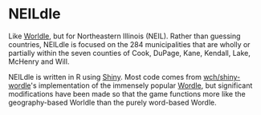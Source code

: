 # NEILdle

Like [Worldle](https://worldle.teuteuf.fr), but for Northeastern Illinois (NEIL). Rather than guessing countries, NEILdle is focused on the 284 municipalities that are wholly or partially within the seven counties of Cook, DuPage, Kane, Kendall, Lake, McHenry and Will.

NEILdle is written in R using [Shiny](https://shiny.rstudio.com). Most code comes from [wch/shiny-wordle](https://www.github.com/wch/shiny-wordle)'s implementation of the immensely popular [Wordle](https://www.nytimes.com/games/wordle), but significant modifications have been made so that the game functions more like the geography-based Worldle than the purely word-based Wordle.
